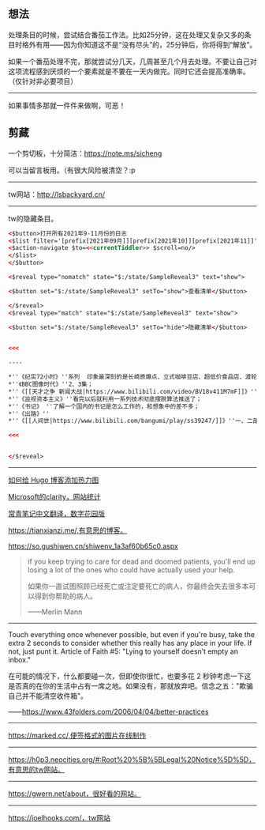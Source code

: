 ## 想法

处理条目的时候，尝试结合番茄工作法。比如25分钟，这在处理又复杂又多的条目时格外有用——因为你知道这不是“没有尽头”的，25分钟后，你将得到“解放”。

如果一个番茄处理不完，那就尝试分几天，几周甚至几个月去处理。不要让自己对这项流程感到厌烦的一个要素就是不要在一天内做完。同时它还会提高准确率。（仅针对非必要项目）

---

如果事情多那就一件件来做啊，可恶！

## 剪藏

一个剪切板，十分简洁：https://note.ms/sicheng

可以当留言板用。（有很大风险被清空？:p

---

tw网站：http://lsbackyard.cn/

---

tw的隐藏条目。

```html
<$button>打开所有2021年9-11月份的日志
<$list filter='[prefix[2021年09月]][prefix[2021年10]][prefix[2021年11]]'>
<$action-navigate $to=<<currentTiddler>> $scroll=no/>
</$list>
</$button>
```


```html
<$reveal type="nomatch" state="$:/state/SampleReveal3" text="show">

<$button set="$:/state/SampleReveal3" setTo="show">查看清单</$button>

</$reveal>
<$reveal type="match" state="$:/state/SampleReveal3" text="show">

<$button set="$:/state/SampleReveal3" setTo="hide">隐藏清单</$button>


<<<

----

*''《纪实72小时》''系列  印象最深刻的是长崎原爆点、立式咖啡豆店、超低价食品店、渡轮远航、文具店；
*''《BBC图像时代》''2、3集；
*''《[[天才之争 新闻大战|https://www.bilibili.com/video/BV18v411M7mF]]》''  普利策和赫斯特所奠定的现在新闻业的基础；
*''《监视资本主义》''看完以后就利用一系列技术彻底摆脱算法推送了；
*''《书记》 ''了解一个国内的书记是怎么工作的，和想象中的差不多；
*''《出路》''
*''《[[人间世|https://www.bilibili.com/bangumi/play/ss39247/]]》''一、二部。反复看了好几次，看到难以入眠。

<<<


</$reveal>

```


 ---

[如何给 Hugo 博客添加热力图](https://blog.douchi.space/hugo-blog-heatmap/#gsc.tab=0)

[Microsoft的clarity，网站统计](https://clarity.microsoft.com/)

[常青笔记中文翻译，数字花园版](https://garden.oldwinter.top/Sources/Articles/%E5%B8%B8%E9%9D%92%E7%AC%94%E8%AE%B0%E9%98%85%E8%AF%BB%E7%AC%94%E8%AE%B0/%E5%B8%B8%E9%9D%92%E7%AC%94%E8%AE%B0)

https://tianxianzi.me/,有意思的博客。

https://so.gushiwen.cn/shiwenv_1a3af60b65c0.aspx

> if you keep trying to care for dead and doomed patients, you'll end up losing a lot of the ones who could have actually used your help.
> 
> 如果你一直试图照顾已经死亡或注定要死亡的病人，你最终会失去很多本可以得到你帮助的病人。
>
> ——Merlin Mann
>

---

Touch everything once whenever possible, but even if you're busy, take the extra 2 seconds to consider whether this really has any place in your life. If not, just punt it. Article of Faith #5: "Lying to yourself doesn’t empty an inbox."

在可能的情况下，什么都要碰一次，但即使你很忙，也要多花 2 秒钟考虑一下这是否真的在你的生活中占有一席之地。如果没有，那就放弃吧。信念之五："欺骗自己并不能清空收件箱"。

——https://www.43folders.com/2006/04/04/better-practices

---

https://marked.cc/,便签格式的图片在线制作

---

https://h0p3.neocities.org/#:Root%20%5B%5BLegal%20Notice%5D%5D，有意思的tw网站。

---

https://gwern.net/about，很好看的网站。

---

https://joelhooks.com/，tw网站